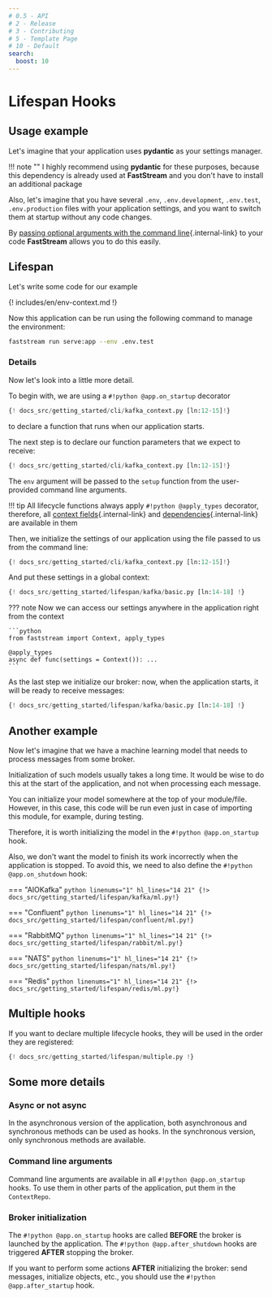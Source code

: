 ```yaml
---
# 0.5 - API
# 2 - Release
# 3 - Contributing
# 5 - Template Page
# 10 - Default
search:
  boost: 10
---
```


# Lifespan Hooks

## Usage example

Let's imagine that your application uses **pydantic** as your settings manager.

!!! note ""
    I highly recommend using **pydantic** for these purposes, because this dependency is already used at **FastStream**
    and you don't have to install an additional package

Also, let's imagine that you have several `.env`, `.env.development`, `.env.test`, `.env.production` files with your application settings,
and you want to switch them at startup without any code changes.

By [passing optional arguments with the command line](../config/index.md){.internal-link} to your code **FastStream** allows you to do this easily.

## Lifespan

Let's write some code for our example

{! includes/en/env-context.md !}

Now this application can be run using the following command to manage the environment:

```bash
faststream run serve:app --env .env.test
```

### Details

Now let's look into a little more detail.

To begin with, we are using a `#!python @app.on_startup` decorator

```python linenums="12" hl_lines="14-15" hl_lines="1"
{! docs_src/getting_started/cli/kafka_context.py [ln:12-15]!}
```

to declare a function that runs when our application starts.

The next step is to declare our function parameters that we expect to receive:

```python linenums="12" hl_lines="14-15" hl_lines="2"
{! docs_src/getting_started/cli/kafka_context.py [ln:12-15]!}
```

The `env` argument will be passed to the `setup` function from the user-provided command line arguments.

!!! tip
    All lifecycle functions always apply `#!python @apply_types` decorator,
    therefore, all [context fields](../context/index.md){.internal-link} and [dependencies](../dependencies/index.md){.internal-link} are available in them

Then, we initialize the settings of our application using the file passed to us from the command line:

```python linenums="12" hl_lines="14-15" hl_lines="3"
{! docs_src/getting_started/cli/kafka_context.py [ln:12-15]!}
```

And put these settings in a global context:

```python linenums="14" hl_lines="4"
{! docs_src/getting_started/lifespan/kafka/basic.py [ln:14-18] !}
```

??? note
    Now we can access our settings anywhere in the application right from the context

    ```python
    from faststream import Context, apply_types

    @apply_types
    async def func(settings = Context()): ...
    ```

As the last step we initialize our broker: now, when the application starts, it will be ready to receive messages:

```python linenums="14" hl_lines="5"
{! docs_src/getting_started/lifespan/kafka/basic.py [ln:14-18] !}
```

## Another example

Now let's imagine that we have a machine learning model that needs to process messages from some broker.

Initialization of such models usually takes a long time. It would be wise to do this at the start of the application, and not when processing each message.

You can initialize your model somewhere at the top of your module/file. However, in this case, this code will be run even just in case of importing
this module, for example, during testing.

Therefore, it is worth initializing the model in the `#!python @app.on_startup` hook.

Also, we don't want the model to finish its work incorrectly when the application is stopped. To avoid this, we need to also define the `#!python @app.on_shutdown` hook:

=== "AIOKafka"
    ```python linenums="1" hl_lines="14 21"
    {!> docs_src/getting_started/lifespan/kafka/ml.py!}
    ```

=== "Confluent"
    ```python linenums="1" hl_lines="14 21"
    {!> docs_src/getting_started/lifespan/confluent/ml.py!}
    ```

=== "RabbitMQ"
    ```python linenums="1" hl_lines="14 21"
    {!> docs_src/getting_started/lifespan/rabbit/ml.py!}
    ```

=== "NATS"
    ```python linenums="1" hl_lines="14 21"
    {!> docs_src/getting_started/lifespan/nats/ml.py!}
    ```

=== "Redis"
    ```python linenums="1" hl_lines="14 21"
    {!> docs_src/getting_started/lifespan/redis/ml.py!}
    ```

## Multiple hooks

If you want to declare multiple lifecycle hooks, they will be used in the order they are registered:

```python linenums="1" hl_lines="6 11"
{! docs_src/getting_started/lifespan/multiple.py !}
```

## Some more details

### Async or not async

In the asynchronous version of the application, both asynchronous and synchronous methods can be used as hooks.
In the synchronous version, only synchronous methods are available.

### Command line arguments

Command line arguments are available in all `#!python @app.on_startup` hooks. To use them in other parts of the application, put them in the `ContextRepo`.

### Broker initialization

The `#!python @app.on_startup` hooks are called **BEFORE** the broker is launched by the application. The `#!python @app.after_shutdown` hooks are triggered **AFTER** stopping the broker.

If you want to perform some actions **AFTER** initializing the broker: send messages, initialize objects, etc., you should use the `#!python @app.after_startup` hook.
